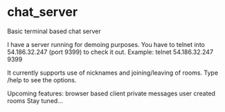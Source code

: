 chat_server
===========

Basic terminal based chat server

I have a server running for demoing purposes.
You have to telnet into 54.186.32.247 (port 9399) to check it out.
Example: telnet 54.186.32.247 9399 

It currently supports use of nicknames and joining/leaving of rooms.
Type /help to see the options.

Upcoming features:
browser based client
private messages
user created rooms
Stay tuned...
